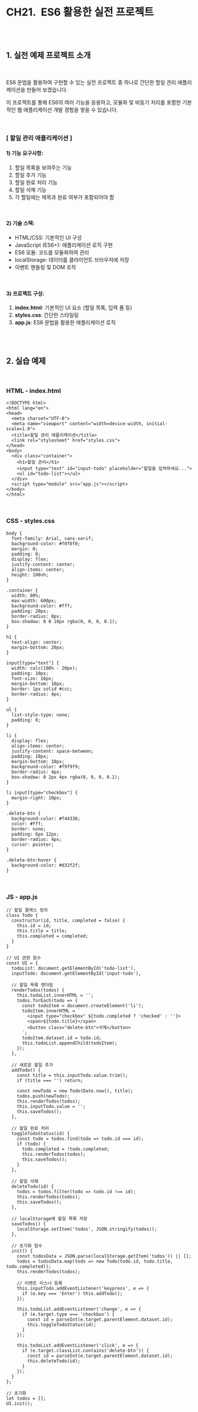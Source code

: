 
# CH21.  ES6 활용한 실전 프로젝트

<br>
<br>

## 1. 실전 예제 프로젝트 소개

<br>

ES6 문법을 활용하여 구현할 수 있는 실전 프로젝트 중 하나로 간단한 할일 관리 애플리케이션을 만들어 보겠습니다. 

이 프로젝트를 통해 ES6의 여러 기능을 응용하고, 모듈화 및 비동기 처리를 포함한 기본적인 웹 애플리케이션 개발 경험을 쌓을 수 있습니다.

<br>  

### [ 할일 관리 애플리케이션 ]


#### 1) 기능 요구사항:

1. 할일 목록을 보여주는 기능
2. 할일 추가 기능
3. 할일 완료 처리 기능
4. 할일 삭제 기능
5. 각 할일에는 제목과 완료 여부가 포함되어야 함

<br>

#### 2) 기술 스택:

- HTML/CSS: 기본적인 UI 구성
- JavaScript (ES6+): 애플리케이션 로직 구현
- ES6 모듈: 코드를 모듈화하여 관리
- localStorage: 데이터를 클라이언트 브라우저에 저장
- 이벤트 핸들링 및 DOM 조작

<br>

#### 3) 프로젝트 구성:

1. **index.html**: 기본적인 UI 요소 (할일 목록, 입력 폼 등)
2. **styles.css**: 간단한 스타일링
3. **app.js**: ES6 문법을 활용한 애플리케이션 로직

<br>
<br>  

## 2. 실습 예제

<br>

### HTML - **index.html**

```
<!DOCTYPE html>
<html lang="en">
<head>
  <meta charset="UTF-8">
  <meta name="viewport" content="width=device-width, initial-scale=1.0">
  <title>할일 관리 애플리케이션</title>
  <link rel="stylesheet" href="styles.css">
</head>
<body>
  <div class="container">
    <h1>할일 관리</h1>
    <input type="text" id="input-todo" placeholder="할일을 입력하세요...">
    <ul id="todo-list"></ul>
  </div>
  <script type="module" src="app.js"></script>
</body>
</html>
```

<br>

### CSS - **styles.css**

```
body {
  font-family: Arial, sans-serif;
  background-color: #f0f0f0;
  margin: 0;
  padding: 0;
  display: flex;
  justify-content: center;
  align-items: center;
  height: 100vh;
}

.container {
  width: 80%;
  max-width: 600px;
  background-color: #fff;
  padding: 20px;
  border-radius: 8px;
  box-shadow: 0 0 10px rgba(0, 0, 0, 0.1);
}

h1 {
  text-align: center;
  margin-bottom: 20px;
}

input[type="text"] {
  width: calc(100% - 20px);
  padding: 10px;
  font-size: 16px;
  margin-bottom: 10px;
  border: 1px solid #ccc;
  border-radius: 4px;
}

ul {
  list-style-type: none;
  padding: 0;
}

li {
  display: flex;
  align-items: center;
  justify-content: space-between;
  padding: 10px;
  margin-bottom: 10px;
  background-color: #f9f9f9;
  border-radius: 4px;
  box-shadow: 0 2px 4px rgba(0, 0, 0, 0.1);
}

li input[type="checkbox"] {
  margin-right: 10px;
}

.delete-btn {
  background-color: #f44336;
  color: #fff;
  border: none;
  padding: 6px 12px;
  border-radius: 4px;
  cursor: pointer;
}

.delete-btn:hover {
  background-color: #d32f2f;
}
```

<br>

### JS - app.js

```
// 할일 클래스 정의
class Todo {
  constructor(id, title, completed = false) {
    this.id = id;
    this.title = title;
    this.completed = completed;
  }
}

// UI 관련 함수
const UI = {
  todoList: document.getElementById('todo-list'),
  inputTodo: document.getElementById('input-todo'),

  // 할일 목록 렌더링
  renderTodos(todos) {
    this.todoList.innerHTML = '';
    todos.forEach(todo => {
      const todoItem = document.createElement('li');
      todoItem.innerHTML = `
        <input type="checkbox" ${todo.completed ? 'checked' : ''}>
        <span>${todo.title}</span>
        <button class="delete-btn">삭제</button>
      `;
      todoItem.dataset.id = todo.id;
      this.todoList.appendChild(todoItem);
    });
  },

  // 새로운 할일 추가
  addTodo() {
    const title = this.inputTodo.value.trim();
    if (title === '') return;
    
    const newTodo = new Todo(Date.now(), title);
    todos.push(newTodo);
    this.renderTodos(todos);
    this.inputTodo.value = '';
    this.saveTodos();
  },

  // 할일 완료 처리
  toggleTodoStatus(id) {
    const todo = todos.find(todo => todo.id === id);
    if (todo) {
      todo.completed = !todo.completed;
      this.renderTodos(todos);
      this.saveTodos();
    }
  },

  // 할일 삭제
  deleteTodo(id) {
    todos = todos.filter(todo => todo.id !== id);
    this.renderTodos(todos);
    this.saveTodos();
  },

  // localStorage에 할일 목록 저장
  saveTodos() {
    localStorage.setItem('todos', JSON.stringify(todos));
  },

  // 초기화 함수
  init() {
    const todosData = JSON.parse(localStorage.getItem('todos')) || [];
    todos = todosData.map(todo => new Todo(todo.id, todo.title, todo.completed));
    this.renderTodos(todos);

    // 이벤트 리스너 등록
    this.inputTodo.addEventListener('keypress', e => {
      if (e.key === 'Enter') this.addTodo();
    });

    this.todoList.addEventListener('change', e => {
      if (e.target.type === 'checkbox') {
        const id = parseInt(e.target.parentElement.dataset.id);
        this.toggleTodoStatus(id);
      }
    });

    this.todoList.addEventListener('click', e => {
      if (e.target.classList.contains('delete-btn')) {
        const id = parseInt(e.target.parentElement.dataset.id);
        this.deleteTodo(id);
      }
    });
  }
};

// 초기화
let todos = [];
UI.init();
```
